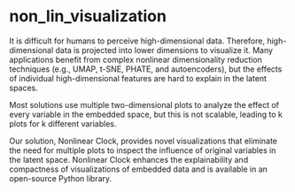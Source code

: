 # non_lin_visualization

It is difficult for humans to perceive high-dimensional data. Therefore, high-dimensional data is projected into lower dimensions to visualize it. 
Many applications benefit from complex nonlinear dimensionality reduction techniques (e.g., UMAP, t-SNE, PHATE, and autoencoders), but the effects of individual high-dimensional features are hard to explain in the latent spaces. 

Most solutions use multiple two-dimensional plots to analyze the effect of every variable in the embedded space, but this is not scalable, leading to k plots for k different variables. 

Our solution, Nonlinear Clock, provides novel visualizations that eliminate the need for multiple plots to inspect the influence of original variables in the latent space. Nonlinear Clock enhances the explainability and compactness of visualizations of embedded data and is available in an open-source Python library.
